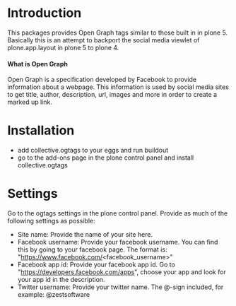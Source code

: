 Introduction
============
This packages provides Open Graph tags similar to those built in in plone 5.
Basically this is an attempt to backport the social media viewlet of
plone.app.layout in plone 5 to plone 4.

#### What is Open Graph
Open Graph is a specification developed by Facebook to provide information
about a webpage. This information is used by social media sites to get title,
author, description, url, images and more in order to create a marked up link.

Installation
============
 - add collective.ogtags to your eggs and run buildout
 - go to the add-ons page in the plone control panel and install
collective.ogtags

Settings
========
Go to the ogtags settings in the plone control panel. Provide as much of the
following settings as possible:

 - Site name:
        Provide the name of your site here.
 - Facebook username:
        Provide your facebook username. You can find this by going to your
        facebook page. The format is:
        "https://www.facebook.com/<facebook_username>"
 - Facebook app id:
        Provide your facebook app id. Go to
        "https://developers.facebook.com/apps", choose your app and look for
        your app id in the description.
 - Twitter username:
        Provide your twitter name. The @-sign included, for example:
        @zestsoftware
